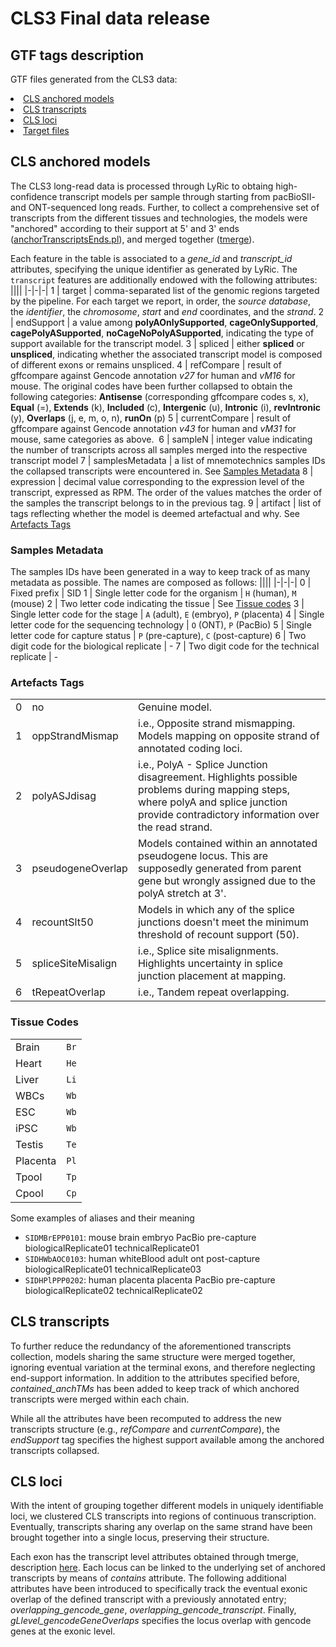 # CLS3 Final data release
## GTF tags description
GTF files generated from the CLS3 data:
    <li><a href="#CLS-anchored-models">CLS anchored models</a></li>
    <li><a href="#CLS-transcripts">CLS transcripts</a></li>
    <li><a href="#CLS-loci">CLS loci</a>
    <li><a href="#Target-files">Target files</a>
    
## CLS anchored models
The CLS3 long-read data is processed through LyRic to obtaing high-confidence transcript models per sample through starting from pacBioSII- and ONT-sequenced long reads. Further, to collect a comprehensive set of transcripts
from the different tissues and technologies, the models were "anchored" according to their support at 5' and 3' ends ([anchorTranscriptsEnds.pl](https://github.com/guigolab/LyRic/blob/master/utils/anchorTranscriptsEnds.pl)), and merged together ([tmerge](https://github.com/guigolab/tmerge)). 

Each feature in the table is associated to a _gene_id_ and _transcript_id_ attributes, specifying the unique identifier as generated by LyRic. The `transcript` features are additionally endowed with the following attributes:
||||
|-|-|-|
1 | target | comma-separated list of the genomic regions targeted by the pipeline. For each target we report, in order, the *source database*, the *identifier*, the *chromosome*, *start* and *end* coordinates, and the *strand*.
2 | endSupport | a value among **polyAOnlySupported**, **cageOnlySupported**, **cagePolyASupported**, **noCageNoPolyASupported**, indicating the type of support available for the transcript model.
3 | spliced | either **spliced** or **unspliced**, indicating whether the associated transcript model is composed of different exons or remains unspliced.
4 | refCompare | result of gffcompare against Gencode annotation *v27* for human and *vM16* for mouse. The original codes have been further collapsed to obtain the following categories: **Antisense** (corresponding gffcompare codes s, x), **Equal** (=), **Extends** (k), **Included** (c), **Intergenic** (u), **Intronic** (i), **revIntronic** (y), **Overlaps** (j, e, m, o, n), **runOn** (p)
5 | currentCompare | result of gffcompare against Gencode annotation *v43* for human and *vM31* for mouse, same categories as above. 
6 | sampleN | integer value indicating the number of transcripts across all samples merged into the respective transcript model
7 | samplesMetadata | a list of mnemotechnics samples IDs the collapsed transcripts were encountered in. See [Samples Metadata](#samples-metadata)
8 | expression | decimal value corresponding to the expression level of the transcript, expressed as RPM. The order of the values matches the order of the samples the transcript belongs to in the previous tag.
9 | artifact | list of tags reflecting whether the model is deemed artefactual and why. See [Artefacts Tags](#artefacts-tags)

### Samples Metadata
The samples IDs have been generated in a way to keep track of as many metadata as possible. The names are composed as follows:
||||
|-|-|-|
0 | Fixed prefix | SID
1 | Single letter code for the organism | `H` (human), `M` (mouse)
2 | Two letter code indicating the tissue | See [Tissue codes](#tissue-codes)
3 | Single letter code for the stage | `A` (adult), `E` (embryo), `P` (placenta)
4 | Single letter code for the sequencing technology | `O` (ONT), `P` (PacBio)
5 | Single letter code for capture status | `P` (pre-capture), `C` (post-capture)
6 | Two digit code for the biological replicate | - 
7 | Two digit code for the technical replicate | - 

### Artefacts Tags
||||
|-|-|-|
0 | no | Genuine model.
1 | oppStrandMismap | i.e., Opposite strand mismapping. Models mapping on opposite strand of annotated coding loci.
2 | polyASJdisag | i.e., PolyA - Splice Junction disagreement. Highlights possible problems during mapping steps, where polyA and splice junction provide contradictory information over the read strand.
3 | pseudogeneOverlap | Models contained within an annotated pseudogene locus. This are supposedly generated from parent gene but wrongly assigned due to the polyA stretch at 3'.
4 | recountSlt50 | Models in which any of the splice junctions doesn't meet the minimum threshold of recount support (50).
5 | spliceSiteMisalign | i.e., Splice site misalignments. Highlights uncertainty in splice junction placement at mapping.
6 | tRepeatOverlap | i.e., Tandem repeat overlapping.

### Tissue Codes
|||
|-|-|
Brain | `Br`
Heart | `He`
Liver | `Li`
WBCs | `Wb`
ESC | `Wb`
iPSC | `Wb`
Testis | `Te`
Placenta | `Pl`
Tpool | `Tp`
Cpool | `Cp`

Some examples of aliases and their meaning
 * `SIDMBrEPP0101`: mouse brain embryo PacBio pre-capture biologicalReplicate01 technicalReplicate01
 * `SIDHWbAOC0103`: human whiteBlood adult ont post-capture biologicalReplicate01 technicalReplicate03
 * `SIDHPlPPP0202`: human placenta placenta PacBio pre-capture biologicalReplicate02 technicalReplicate02

## CLS transcripts
To further reduce the redundancy of the aforementioned transcripts collection, models sharing the same structure were merged together, ignoring eventual variation at the terminal exons, and therefore neglecting end-support information. 
In addition to the attributes specified before, _contained_anchTMs_ has been added to keep track of which anchored transcripts were merged within each chain. 

While all the attributes have been recomputed to address the new transcripts structure (e.g., _refCompare_ and _currentCompare_), the _endSupport_ tag specifies the highest support 
available among the anchored transcripts collapsed.


## CLS loci
With the intent of grouping together different models in uniquely identifiable loci, we clustered CLS transcripts into regions of continuous transcription.
Eventually, transcripts sharing any overlap on the same strand have been brought together into a single locus, preserving their structure. 

Each exon has the transcript level attributes obtained through tmerge, description [here](https://github.com/guigolab/tmerge?tab=readme-ov-file#output). Each locus can be linked to the underlying set of anchored transcripts by means of _contains_ attribute. The following additional attributes
have been introduced to specifically track the eventual exonic overlap of the defined transcript with a previously annotated entry; _overlapping_gencode_gene_, _overlapping_gencode_transcript_.
Finally, _gLlevel_gencodeGeneOverlaps_ specifies the locus overlap with gencode genes at the exonic level. 

